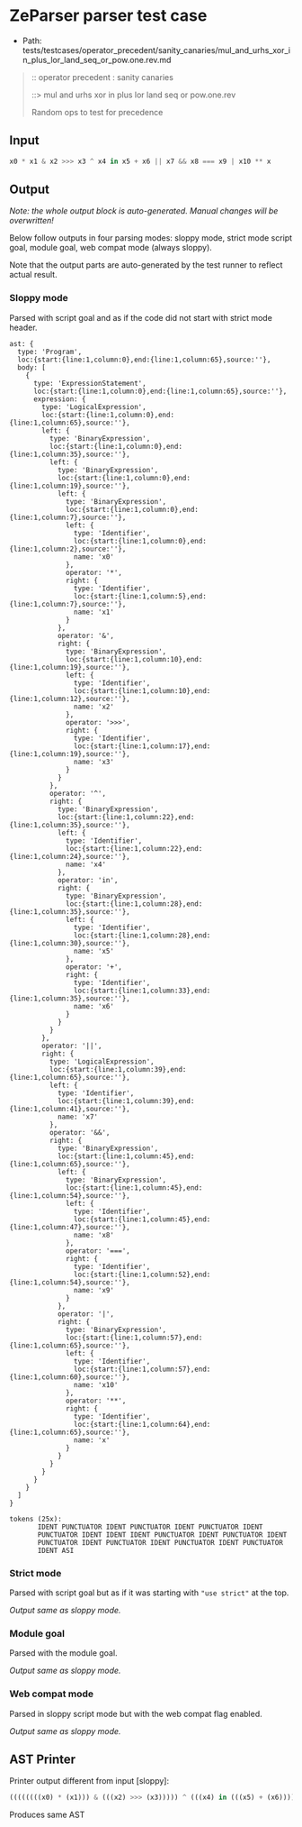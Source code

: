 # ZeParser parser test case

- Path: tests/testcases/operator_precedent/sanity_canaries/mul_and_urhs_xor_in_plus_lor_land_seq_or_pow.one.rev.md

> :: operator precedent : sanity canaries
>
> ::> mul and urhs xor in plus lor land seq or pow.one.rev
>
> Random ops to test for precedence

## Input

`````js
x0 * x1 & x2 >>> x3 ^ x4 in x5 + x6 || x7 && x8 === x9 | x10 ** x
`````

## Output

_Note: the whole output block is auto-generated. Manual changes will be overwritten!_

Below follow outputs in four parsing modes: sloppy mode, strict mode script goal, module goal, web compat mode (always sloppy).

Note that the output parts are auto-generated by the test runner to reflect actual result.

### Sloppy mode

Parsed with script goal and as if the code did not start with strict mode header.

`````
ast: {
  type: 'Program',
  loc:{start:{line:1,column:0},end:{line:1,column:65},source:''},
  body: [
    {
      type: 'ExpressionStatement',
      loc:{start:{line:1,column:0},end:{line:1,column:65},source:''},
      expression: {
        type: 'LogicalExpression',
        loc:{start:{line:1,column:0},end:{line:1,column:65},source:''},
        left: {
          type: 'BinaryExpression',
          loc:{start:{line:1,column:0},end:{line:1,column:35},source:''},
          left: {
            type: 'BinaryExpression',
            loc:{start:{line:1,column:0},end:{line:1,column:19},source:''},
            left: {
              type: 'BinaryExpression',
              loc:{start:{line:1,column:0},end:{line:1,column:7},source:''},
              left: {
                type: 'Identifier',
                loc:{start:{line:1,column:0},end:{line:1,column:2},source:''},
                name: 'x0'
              },
              operator: '*',
              right: {
                type: 'Identifier',
                loc:{start:{line:1,column:5},end:{line:1,column:7},source:''},
                name: 'x1'
              }
            },
            operator: '&',
            right: {
              type: 'BinaryExpression',
              loc:{start:{line:1,column:10},end:{line:1,column:19},source:''},
              left: {
                type: 'Identifier',
                loc:{start:{line:1,column:10},end:{line:1,column:12},source:''},
                name: 'x2'
              },
              operator: '>>>',
              right: {
                type: 'Identifier',
                loc:{start:{line:1,column:17},end:{line:1,column:19},source:''},
                name: 'x3'
              }
            }
          },
          operator: '^',
          right: {
            type: 'BinaryExpression',
            loc:{start:{line:1,column:22},end:{line:1,column:35},source:''},
            left: {
              type: 'Identifier',
              loc:{start:{line:1,column:22},end:{line:1,column:24},source:''},
              name: 'x4'
            },
            operator: 'in',
            right: {
              type: 'BinaryExpression',
              loc:{start:{line:1,column:28},end:{line:1,column:35},source:''},
              left: {
                type: 'Identifier',
                loc:{start:{line:1,column:28},end:{line:1,column:30},source:''},
                name: 'x5'
              },
              operator: '+',
              right: {
                type: 'Identifier',
                loc:{start:{line:1,column:33},end:{line:1,column:35},source:''},
                name: 'x6'
              }
            }
          }
        },
        operator: '||',
        right: {
          type: 'LogicalExpression',
          loc:{start:{line:1,column:39},end:{line:1,column:65},source:''},
          left: {
            type: 'Identifier',
            loc:{start:{line:1,column:39},end:{line:1,column:41},source:''},
            name: 'x7'
          },
          operator: '&&',
          right: {
            type: 'BinaryExpression',
            loc:{start:{line:1,column:45},end:{line:1,column:65},source:''},
            left: {
              type: 'BinaryExpression',
              loc:{start:{line:1,column:45},end:{line:1,column:54},source:''},
              left: {
                type: 'Identifier',
                loc:{start:{line:1,column:45},end:{line:1,column:47},source:''},
                name: 'x8'
              },
              operator: '===',
              right: {
                type: 'Identifier',
                loc:{start:{line:1,column:52},end:{line:1,column:54},source:''},
                name: 'x9'
              }
            },
            operator: '|',
            right: {
              type: 'BinaryExpression',
              loc:{start:{line:1,column:57},end:{line:1,column:65},source:''},
              left: {
                type: 'Identifier',
                loc:{start:{line:1,column:57},end:{line:1,column:60},source:''},
                name: 'x10'
              },
              operator: '**',
              right: {
                type: 'Identifier',
                loc:{start:{line:1,column:64},end:{line:1,column:65},source:''},
                name: 'x'
              }
            }
          }
        }
      }
    }
  ]
}

tokens (25x):
       IDENT PUNCTUATOR IDENT PUNCTUATOR IDENT PUNCTUATOR IDENT
       PUNCTUATOR IDENT IDENT IDENT PUNCTUATOR IDENT PUNCTUATOR IDENT
       PUNCTUATOR IDENT PUNCTUATOR IDENT PUNCTUATOR IDENT PUNCTUATOR
       IDENT ASI
`````

### Strict mode

Parsed with script goal but as if it was starting with `"use strict"` at the top.

_Output same as sloppy mode._

### Module goal

Parsed with the module goal.

_Output same as sloppy mode._

### Web compat mode

Parsed in sloppy script mode but with the web compat flag enabled.

_Output same as sloppy mode._

## AST Printer

Printer output different from input [sloppy]:

````js
((((((((x0) * (x1))) & (((x2) >>> (x3))))) ^ (((x4) in (((x5) + (x6))))))) || (((x7) && (((((x8) === (x9))) | (((x10) ** (x))))))));
````

Produces same AST
